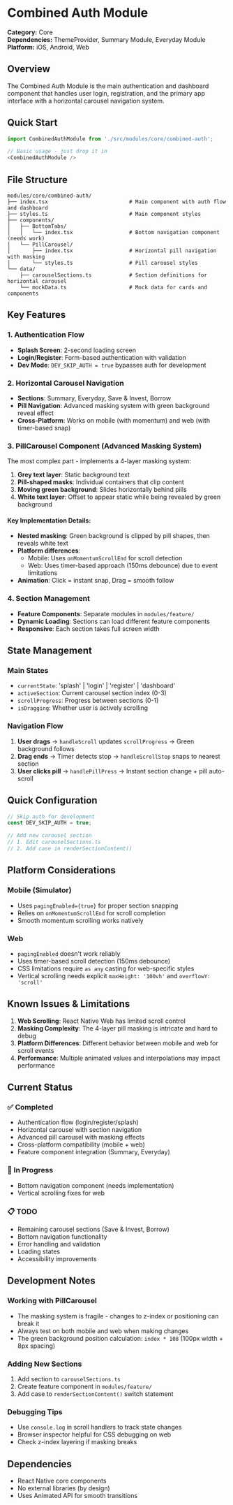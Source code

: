 # Combined Auth Module

**Category:** Core  
**Dependencies:** ThemeProvider, Summary Module, Everyday Module  
**Platform:** iOS, Android, Web

## Overview
The Combined Auth Module is the main authentication and dashboard component that handles user login, registration, and the primary app interface with a horizontal carousel navigation system.

## Quick Start
```typescript
import CombinedAuthModule from './src/modules/core/combined-auth';

// Basic usage - just drop it in
<CombinedAuthModule />
```

## File Structure
```
modules/core/combined-auth/
├── index.tsx                          # Main component with auth flow and dashboard
├── styles.ts                          # Main component styles
├── components/
│   ├── BottomTabs/
│   │   └── index.tsx                  # Bottom navigation component (needs work)
│   └── PillCarousel/
│       ├── index.tsx                  # Horizontal pill navigation with masking
│       └── styles.ts                  # Pill carousel styles
└── data/
    ├── carouselSections.ts            # Section definitions for horizontal carousel
    └── mockData.ts                    # Mock data for cards and components
```

## Key Features

### 1. Authentication Flow
- **Splash Screen**: 2-second loading screen
- **Login/Register**: Form-based authentication with validation
- **Dev Mode**: `DEV_SKIP_AUTH = true` bypasses auth for development

### 2. Horizontal Carousel Navigation
- **Sections**: Summary, Everyday, Save & Invest, Borrow
- **Pill Navigation**: Advanced masking system with green background reveal effect
- **Cross-Platform**: Works on mobile (with momentum) and web (with timer-based snap)

### 3. PillCarousel Component (Advanced Masking System)
The most complex part - implements a 4-layer masking system:
1. **Grey text layer**: Static background text
2. **Pill-shaped masks**: Individual containers that clip content
3. **Moving green background**: Slides horizontally behind pills
4. **White text layer**: Offset to appear static while being revealed by green background

#### Key Implementation Details:
- **Nested masking**: Green background is clipped by pill shapes, then reveals white text
- **Platform differences**: 
  - Mobile: Uses `onMomentumScrollEnd` for scroll detection
  - Web: Uses timer-based approach (150ms debounce) due to event limitations
- **Animation**: Click = instant snap, Drag = smooth follow

### 4. Section Management
- **Feature Components**: Separate modules in `modules/feature/`
- **Dynamic Loading**: Sections can load different feature components
- **Responsive**: Each section takes full screen width

## State Management

### Main States
- `currentState`: 'splash' | 'login' | 'register' | 'dashboard'
- `activeSection`: Current carousel section index (0-3)
- `scrollProgress`: Progress between sections (0-1)
- `isDragging`: Whether user is actively scrolling

### Navigation Flow
1. **User drags** → `handleScroll` updates `scrollProgress` → Green background follows
2. **Drag ends** → Timer detects stop → `handleScrollStop` snaps to nearest section
3. **User clicks pill** → `handlePillPress` → Instant section change + pill auto-scroll

## Quick Configuration
```typescript
// Skip auth for development
const DEV_SKIP_AUTH = true;

// Add new carousel section
// 1. Edit carouselSections.ts
// 2. Add case in renderSectionContent()
```

## Platform Considerations

### Mobile (Simulator)
- Uses `pagingEnabled={true}` for proper section snapping
- Relies on `onMomentumScrollEnd` for scroll completion
- Smooth momentum scrolling works natively

### Web
- `pagingEnabled` doesn't work reliably
- Uses timer-based scroll detection (150ms debounce)
- CSS limitations require `as any` casting for web-specific styles
- Vertical scrolling needs explicit `maxHeight: '100vh'` and `overflowY: 'scroll'`

## Known Issues & Limitations

1. **Web Scrolling**: React Native Web has limited scroll control
2. **Masking Complexity**: The 4-layer pill masking is intricate and hard to debug
3. **Platform Differences**: Different behavior between mobile and web for scroll events
4. **Performance**: Multiple animated values and interpolations may impact performance

## Current Status

### ✅ Completed
- Authentication flow (login/register/splash)
- Horizontal carousel with section navigation
- Advanced pill carousel with masking effects
- Cross-platform compatibility (mobile + web)
- Feature component integration (Summary, Everyday)

### 🚧 In Progress
- Bottom navigation component (needs implementation)
- Vertical scrolling fixes for web

### 📋 TODO
- Remaining carousel sections (Save & Invest, Borrow)
- Bottom navigation functionality
- Error handling and validation
- Loading states
- Accessibility improvements

## Development Notes

### Working with PillCarousel
- The masking system is fragile - changes to z-index or positioning can break it
- Always test on both mobile and web when making changes
- The green background position calculation: `index * 108` (100px width + 8px spacing)

### Adding New Sections
1. Add section to `carouselSections.ts`
2. Create feature component in `modules/feature/`
3. Add case to `renderSectionContent()` switch statement

### Debugging Tips
- Use `console.log` in scroll handlers to track state changes
- Browser inspector helpful for CSS debugging on web
- Check z-index layering if masking breaks

## Dependencies
- React Native core components
- No external libraries (by design)
- Uses Animated API for smooth transitions